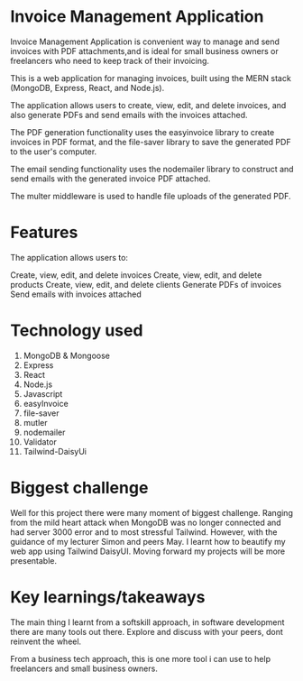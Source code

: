 # Invoice Management Application

Invoice Management Application is convenient way to manage and send invoices with PDF attachments,and is ideal for small business owners or freelancers who need to keep track of their invoicing.

This is a web application for managing invoices, built using the MERN stack (MongoDB, Express, React, and Node.js).

The application allows users to create, view, edit, and delete invoices, and also generate PDFs and send emails with the invoices attached.

The PDF generation functionality uses the easyinvoice library to create invoices in PDF format, and the file-saver library 
to save the generated PDF to the user's computer.

The email sending functionality uses the nodemailer library to construct and send emails with the generated invoice PDF attached. 

The multer middleware is used to handle file uploads of the generated PDF.

# Features

The application allows users to:

Create, view, edit, and delete invoices
Create, view, edit, and delete products
Create, view, edit, and delete clients
Generate PDFs of invoices
Send emails with invoices attached

# Technology used

1) MongoDB & Mongoose
2) Express
3) React
4) Node.js
5) Javascript
6) easyInvoice
7) file-saver
8) mutler
9) nodemailer
10) Validator
11) Tailwind-DaisyUi


# Biggest challenge

Well for this project there were many moment of biggest challenge. Ranging from the mild heart attack when MongoDB was no longer connected and had server 3000 error and to most stressful Tailwind. However, with the guidance of my lecturer Simon and peers May. I learnt how to beautify my web app using Tailwind DaisyUI. Moving forward my projects will be more presentable.

# Key learnings/takeaways

The main thing I learnt from a softskill approach, in software development there are many tools out there. Explore and discuss with your peers, dont reinvent the wheel.

From a business tech approach, this is one more tool i can use to help freelancers and small business owners.
